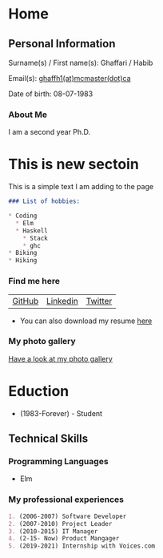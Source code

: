 # Home

<script src="https://kit.fontawesome.com/6d173168d3.js" crossorigin="anonymous"></script>

## Personal Information
Surname(s) / First name(s): Ghaffari / Habib

Email(s): [ghaffh1(at)mcmaster(dot)ca](mailto:ghaffh1@mcmaaster.ca)

Date of birth: 08-07-1983

### About Me

I am a second year Ph.D.

# This is new sectoin

This is a simple text I am adding to the page

```markdown
### List of hobbies:

* Coding
  * Elm
  * Haskell
    * Stack
    * ghc
* Biking
* Hiking
```

### Find me here

<table>
    <tr>
        <td>
            <a href="https://github.com/yourname" target="blank"><i class="fab fa-github fa-lg"></i> GitHub</a>
        </td>
        <td>
            <a href="https://linkedin.com/youraccount" target="blank"><i class="fab fa-linkedin fa-lg"></i> Linkedin</a>
        </td>
        <td>
            <a href="https://twitter.com/youraccount" target="blank"><i class="fab fa-twitter-square fa-lg"></i> Twitter</a>
        </td>
    </tr>
</table>

* <i class="fas fa-file fa-lg"></i> You can also download my resume [here](cv.pdf)

### My photo gallery

[Have a look at my photo gallery](/photo.md)

# Eduction

* (1983-Forever) - Student 

## Technical Skills

### Programming Languages

* Elm

### My professional experiences

```markdown
1. (2006-2007) Software Developer
2. (2007-2010) Project Leader
3. (2010-2015) IT Manager
4. (2-15- Now) Product Mangager
5. (2019-2021) Internship with Voices.com
```

